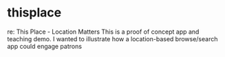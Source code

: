 # thisplace
re: This Place - Location Matters This is a proof of concept app and teaching demo. I wanted to illustrate how a location-based browse/search app could engage patrons
